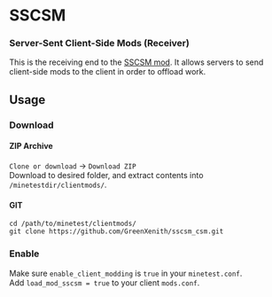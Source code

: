 # SSCSM
### Server-Sent Client-Side Mods (Receiver)

This is the receiving end to the [SSCSM mod](https://github.com/GreenXenith/sscsm_ssm). It allows servers to send client-side mods to the client in order to offload work.  

## Usage

### Download
#### ZIP Archive
`Clone or download` -> `Download ZIP`  
Download to desired folder, and extract contents into `/minetestdir/clientmods/`.  

#### GIT
```
cd /path/to/minetest/clientmods/
git clone https://github.com/GreenXenith/sscsm_csm.git
```

### Enable
Make sure `enable_client_modding` is `true` in your `minetest.conf`.  
Add `load_mod_sscsm = true` to your client `mods.conf`.
